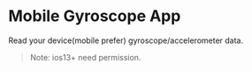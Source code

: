 # Mobile Gyroscope App

Read your device(mobile prefer) gyroscope/accelerometer data.

> Note: ios13+ need permission.
